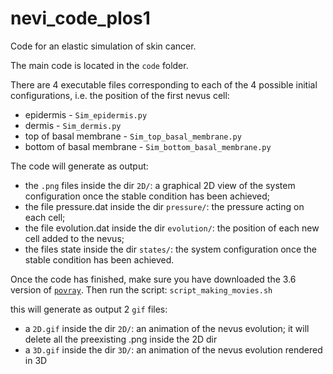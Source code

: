 # nevi_code_plos1

Code for an elastic simulation of skin cancer.

The main code is located in the `code` folder.

There are 4 executable files corresponding to each of the 4 possible initial configurations, i.e. the  position of the first nevus cell:

 * epidermis - `Sim_epidermis.py`
 * dermis - `Sim_dermis.py`
 * top of basal membrane - `Sim_top_basal_membrane.py`
 * bottom of basal membrane - `Sim_bottom_basal_membrane.py`

The code will generate as output:

 * the `.png` files inside the dir `2D/`: a graphical 2D view of the  system configuration once the stable condition has been achieved;
 * the file pressure.dat inside the dir `pressure/`: the pressure acting on each cell;
 * the file evolution.dat inside the dir `evolution/`: the position of each new cell added to the nevus;
 * the files state inside the dir `states/`: the system configuration once the stable condition has been achieved.

Once the code has finished, make sure you have downloaded the 3.6 version of [`povray`](http://www.povray.org/). Then run the script: `script_making_movies.sh`

this will generate as output 2 `gif` files:

 * a `2D.gif` inside the dir `2D/`: an animation of the nevus evolution; it will delete all the preexisting .png inside the 2D dir
 * a `3D.gif` inside the dir `3D/`: an animation of the nevus evolution rendered in 3D


